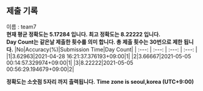 


  
## 제출 기록  
이름 : team7  
**현재 평균 정확도는 5.17284 입니다. 최고 정확도는 8.22222 입니다.**  
**Day Count는 같은날 제출한 횟수를 의미 합니다. 총 제출 횟수는 30번으로 제한 됩니다.**
|No|Accuracy(%)|Submission Time|Day Count|
| :---: | :---: | :---: | :---: |
|1|3.62963|2021-04-28 16:21:37.376193+09:00|1|
|2|3.66667|2021-05-05 00:14:57.329974+09:00|1|
|3|8.22222|2021-05-05 00:56:29.194679+09:00|2|


**정확도는 소숫점 5자리 까지 출력됩니다.**
**Time zone is seoul,korea (UTC+9:00)**
